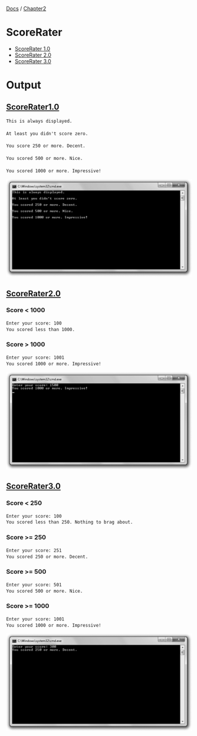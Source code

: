 [Docs](../../) / [Chapter2](../)
# ScoreRater
- [ScoreRater 1.0](ScoreRater1.0/)
- [ScoreRater 2.0](ScoreRater2.0/)
- [ScoreRater 3.0](ScoreRater3.0/)

# Output

## [ScoreRater1.0](ScoreRater1.0/)
```txt
This is always displayed.

At least you didn't score zero.

You score 250 or more. Decent.

You scored 500 or more. Nice.

You scored 1000 or more. Impressive!
```

![ScreenShot](../../web/Beginning_Cpp_Through_Game_Programming/Image_073.gif)

## [ScoreRater2.0](ScoreRater2.0/)

### Score < 1000
```txt
Enter your score: 100
You scored less than 1000.
```

### Score > 1000
```txt
Enter your score: 1001
You scored 1000 or more. Impressive!
```

![ScreenShot](../../web/Beginning_Cpp_Through_Game_Programming/Image_080.gif)

## [ScoreRater3.0](ScoreRater3.0/)

### Score < 250
```txt
Enter your score: 100
You scored less than 250. Nothing to brag about.
```

### Score >= 250
```txt
Enter your score: 251
You scored 250 or more. Decent.
```

### Score >= 500
```txt
Enter your score: 501
You scored 500 or more. Nice.
```

### Score >= 1000
```txt
Enter your score: 1001
You scored 1000 or more. Impressive!
```

![Screenshot](../../web/Beginning_Cpp_Through_Game_Programming/Image_082.gif)